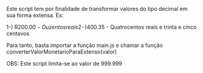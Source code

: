 Este script tem por finalidade de transformar valores do tipo decimal em sua forma extensa.
Ex:

1-) R$200.00 - Duzentos reais
2-)$400.35 - Quatrocentos reais e trinta e cinco centavos

Para tanto, basta importar a função main.js e chamar a função converterValorMonetarioParaExtenso(valor)

OBS: Este script limita-se ao valor de 999.999
